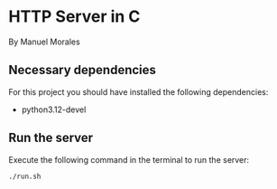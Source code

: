 # HTTP Server in C

By Manuel Morales

## Necessary dependencies

For this project you should have installed the following dependencies:

- python3.12-devel

## Run the server

Execute the following command in the terminal to run the server:

```bash
./run.sh
```
